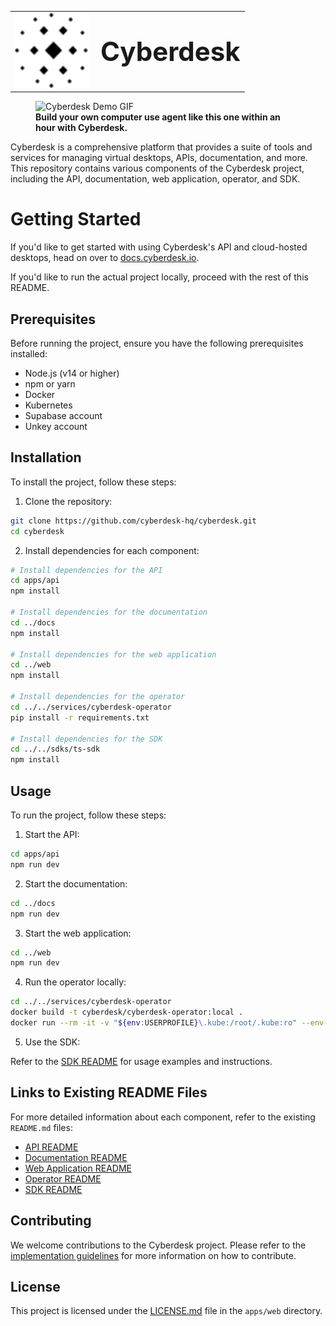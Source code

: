 <table border="0" cellspacing="0" cellpadding="0">
  <tr>
    <td style="vertical-align: middle;">
      <img src="apps/web/public/favicon.svg" alt="Cyberdesk Logo" width="120" height="120">
    </td>
    <td style="vertical-align: middle; padding-left: 10px;">
      <span style="font-size:3em; font-weight:bold;">Cyberdesk</span>
    </td>
  </tr>
</table>

<figure>
  <img src="https://s13.gifyu.com/images/SRrAB.gif" alt="Cyberdesk Demo GIF" style="max-width:100%; height:auto;" />
  <figcaption><b>Build your own computer use agent like this one within an hour with Cyberdesk.</b></figcaption>
</figure>


Cyberdesk is a comprehensive platform that provides a suite of tools and services for managing virtual desktops, APIs, documentation, and more. This repository contains various components of the Cyberdesk project, including the API, documentation, web application, operator, and SDK.

# Getting Started

If you'd like to get started with using Cyberdesk's API and cloud-hosted desktops, head on over to [docs.cyberdesk.io](https://docs.cyberdesk.io/docs/quickstart).

If you'd like to run the actual project locally, proceed with the rest of this README.

## Prerequisites

Before running the project, ensure you have the following prerequisites installed:

- Node.js (v14 or higher)
- npm or yarn
- Docker
- Kubernetes
- Supabase account
- Unkey account

## Installation

To install the project, follow these steps:

1. Clone the repository:

```bash
git clone https://github.com/cyberdesk-hq/cyberdesk.git
cd cyberdesk
```

2. Install dependencies for each component:

```bash
# Install dependencies for the API
cd apps/api
npm install

# Install dependencies for the documentation
cd ../docs
npm install

# Install dependencies for the web application
cd ../web
npm install

# Install dependencies for the operator
cd ../../services/cyberdesk-operator
pip install -r requirements.txt

# Install dependencies for the SDK
cd ../../sdks/ts-sdk
npm install
```

## Usage

To run the project, follow these steps:

1. Start the API:

```bash
cd apps/api
npm run dev
```

2. Start the documentation:

```bash
cd ../docs
npm run dev
```

3. Start the web application:

```bash
cd ../web
npm run dev
```

4. Run the operator locally:

```bash
cd ../../services/cyberdesk-operator
docker build -t cyberdesk/cyberdesk-operator:local .
docker run --rm -it -v "${env:USERPROFILE}\.kube:/root/.kube:ro" --env-file ./.env cyberdesk/cyberdesk-operator:local
```

5. Use the SDK:

Refer to the [SDK README](sdks/ts-sdk/README.md) for usage examples and instructions.

## Links to Existing README Files

For more detailed information about each component, refer to the existing `README.md` files:

- [API README](apps/api/README.md)
- [Documentation README](apps/docs/README.md)
- [Web Application README](apps/web/README.md)
- [Operator README](services/cyberdesk-operator/README.md)
- [SDK README](sdks/ts-sdk/README.md)

## Contributing

We welcome contributions to the Cyberdesk project. Please refer to the [implementation guidelines](services/cyberdesk-operator/checklist.md) for more information on how to contribute.

## License

This project is licensed under the [LICENSE.md](apps/web/LICENSE.md) file in the `apps/web` directory.
